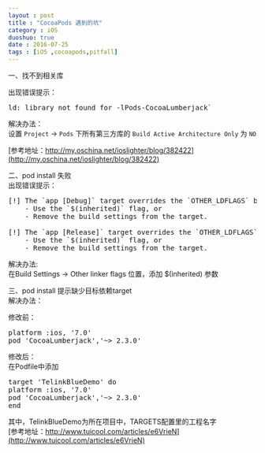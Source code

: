 ```yaml
---
layout : post
title : "CocoaPods 遇到的坑"
category : iOS
duoshuo: true
date : 2016-07-25
tags : [iOS ,cocoapods,pitfall]
---
```


一、找不到相关库   

出现错误提示：   
<pre class="brush: oc;  ">
ld: library not found for -lPods-CocoaLumberjack`   
</pre>

解决办法：   
设置 `Project` -> `Pods` 下所有第三方库的 `Build Active Architecture Only` 为 `NO`   

[参考地址：http://my.oschina.net/ioslighter/blog/382422](http://my.oschina.net/ioslighter/blog/382422)   

二、pod install 失败   
出现错误提示：   

<pre class="brush: oc;  ">
[!] The `app [Debug]` target overrides the `OTHER_LDFLAGS` build setting defined in `Pods/Target Support Files/Pods/Pods.debug.xcconfig'. This can lead to problems with the CocoaPods installation
    - Use the `$(inherited)` flag, or
    - Remove the build settings from the target.

[!] The `app [Release]` target overrides the `OTHER_LDFLAGS` build setting defined in `Pods/Target Support Files/Pods/Pods.release.xcconfig'. This can lead to problems with the CocoaPods installation
    - Use the `$(inherited)` flag, or
    - Remove the build settings from the target.
</pre>

解决办法:   
在Build Settings -> Other linker flags 位置，添加 $(inherited) 参数   

三、pod install 提示缺少目标依赖target   
解决办法：   

修改前：   

<pre class="brush: oc;  ">
platform :ios, '7.0'
pod 'CocoaLumberjack','~> 2.3.0'
</pre>

修改后：   
在Podfile中添加
<pre class="brush: oc;  ">
target 'TelinkBlueDemo' do
platform :ios, '7.0'
pod 'CocoaLumberjack','~> 2.3.0'
end
</pre>

其中，TelinkBlueDemo为所在项目中，TARGETS配置里的工程名字   
[参考地址：http://www.tuicool.com/articles/e6VrieN](http://www.tuicool.com/articles/e6VrieN)   
